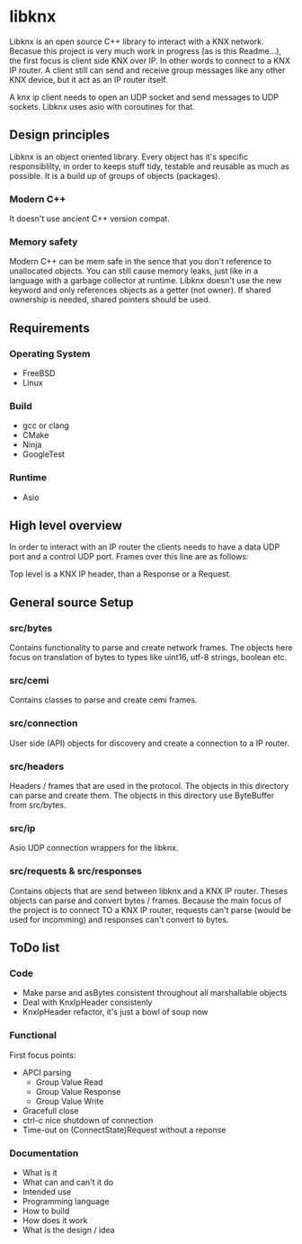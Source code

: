 
# libknx
Libknx is an open source C++ library to interact with a KNX network. Becasue this project is very much work in progress (as is this Readme...), the first focus is client side KNX over IP. In other words to connect to a KNX IP router. A client still can send and receive group messages like any other KNX device, but it act as an IP router itself.

A knx ip client needs to open an UDP socket and send messages to UDP sockets. Libknx uses asio with coroutines for that.

## Design principles

Libknx is an object oriented library. Every object has it's specific responsiblilty, in order to keeps stuff tidy, testable and reusable as much as possible. It is a build up of groups of objects (packages).

### Modern C++
It doesn't use ancient C++ version compat.

### Memory safety
Modern C++ can be mem safe in the sence that you don't reference to unallocated objects. You can still cause memory leaks, just like in a language with a garbage collector at runtime. Libknx doesn't use the new keyword and only references objects as a getter (not owner). If shared ownership is needed, shared pointers  should be used.

## Requirements
### Operating System
- FreeBSD
- Linux
### Build
- gcc or clang
- CMake
- Ninja
- GoogleTest
### Runtime
- Asio

## High level overview

In order to interact with an IP router the clients needs to have a data UDP port and a control UDP port. Frames over this line are as follows:

Top level is a KNX IP header, than a Response or a Request.

## General source Setup
### src/bytes
Contains functionality to parse and create network frames. The objects here focus on translation of bytes to types like uint16, utf-8 strings,  boolean etc.

### src/cemi
Contains classes to parse and create cemi frames.

### src/connection
User side (API) objects for discovery and create a connection to a IP router.

### src/headers
Headers / frames that are used in the protocol. The objects in this directory can parse and create them. The objects in this directory use ByteBuffer from src/bytes.

### src/ip
Asio UDP connection wrappers for the libknx.

### src/requests & src/responses
Contains objects that are send between libknx and a KNX IP router. Theses objects can parse and convert bytes / frames. Because the main focus of the project is to connect TO a KNX IP router, requests can't parse (would be used for incomming) and responses can't convert to bytes.




## ToDo list
### Code
- Make parse and asBytes consistent throughout all marshallable objects
- Deal with KnxIpHeader consistenly
- KnxIpHeader refactor, it's just a bowl of soup now
### Functional
First focus points:
- APCI parsing
  - Group Value Read
  - Group Value Response 
  - Group Value Write 
- Gracefull close
- ctrl-c nice shutdown of connection
- Time-out on (ConnectState)Request without a reponse
### Documentation
- What is it
- What can and can't it do
- Intended use
- Programming language
- How to build
- How does it work
- What is the design / idea
